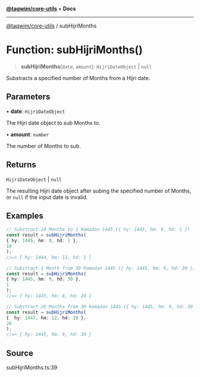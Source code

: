 [**@taqwim/core-utils**](../README.md) • **Docs**

***

[@taqwim/core-utils](../globals.md) / subHijriMonths

# Function: subHijriMonths()

> **subHijriMonths**(`date`, `amount`): `HijriDateObject` \| `null`

Substracts a specified number of Months from a Hijri date.

## Parameters

• **date**: `HijriDateObject`

The Hijri date object to sub Months to.

• **amount**: `number`

The number of Months to sub.

## Returns

`HijriDateObject` \| `null`

The resulting Hijri date object after subing the specified number of Months, or `null` if the input date is invalid.

## Examples

```ts
// Substract 10 Months to 1 Ramadan 1445 ({ hy: 1445, hm: 9, hd: 1 })
const result = subHijriMonths(
{ hy: 1445, hm: 9, hd: 1 },
10
);
//=> { hy: 1444, hm: 11, hd: 1 }
```

```ts
// Substract 1 Month from 30 Ramadan 1445 ({ hy: 1445, hm: 9, hd: 30 })
const result = subHijriMonths(
{ hy: 1445, hm: 9, hd: 30 },
1
);
//=> { hy: 1445, hm: 8, hd: 29 }
```

```ts
// Substract 26 Months from 30 Ramadan 1445 ({ hy: 1445, hm: 9, hd: 30 })
const result = subHijriMonths(
{  hy: 1447, hm: 12, hd: 29 },
26
);
//=> { hy: 1445, hm: 9, hd: 30 }
```

## Source

subHijriMonths.ts:39
